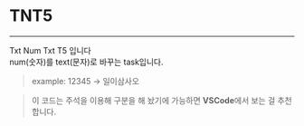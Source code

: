# TNT5
---   
Txt Num Txt T5 입니다    
num(숫자)를 text(문자)로 바꾸는 task입니다.   
> example: 12345 -> 일이삼사오   

> 이 코드는 주석을 이용해 구분을 해 놨기에 가능하면 **VSCode**에서 보는 걸 추천합니다.
